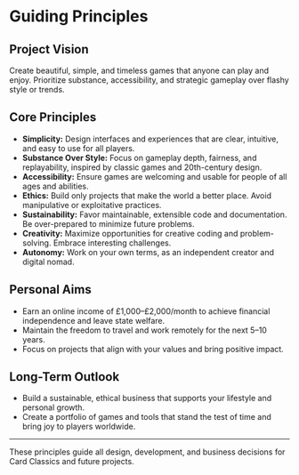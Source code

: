 # Guiding Principles

## Project Vision
Create beautiful, simple, and timeless games that anyone can play and enjoy. Prioritize substance, accessibility, and strategic gameplay over flashy style or trends.

## Core Principles
- **Simplicity:** Design interfaces and experiences that are clear, intuitive, and easy to use for all players.
- **Substance Over Style:** Focus on gameplay depth, fairness, and replayability, inspired by classic games and 20th-century design.
- **Accessibility:** Ensure games are welcoming and usable for people of all ages and abilities.
- **Ethics:** Build only projects that make the world a better place. Avoid manipulative or exploitative practices.
- **Sustainability:** Favor maintainable, extensible code and documentation. Be over-prepared to minimize future problems.
- **Creativity:** Maximize opportunities for creative coding and problem-solving. Embrace interesting challenges.
- **Autonomy:** Work on your own terms, as an independent creator and digital nomad.

## Personal Aims
- Earn an online income of £1,000–£2,000/month to achieve financial independence and leave state welfare.
- Maintain the freedom to travel and work remotely for the next 5–10 years.
- Focus on projects that align with your values and bring positive impact.

## Long-Term Outlook
- Build a sustainable, ethical business that supports your lifestyle and personal growth.
- Create a portfolio of games and tools that stand the test of time and bring joy to players worldwide.

---

These principles guide all design, development, and business decisions for Card Classics and future projects.
